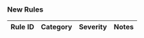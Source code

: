 ### New Rules

 Rule ID | Category    | Severity | Notes              
---------|-------------|----------|--------------------
